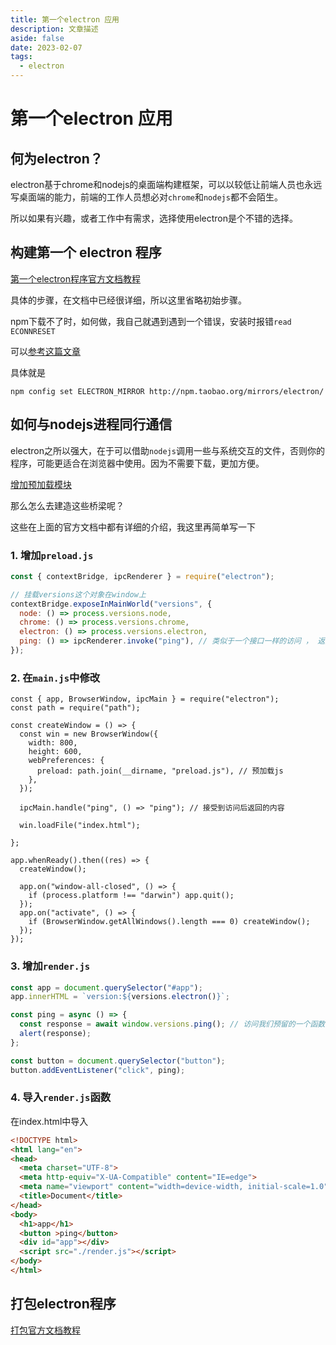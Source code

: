 ```yaml
---
title: 第一个electron 应用
description: 文章描述
aside: false
date: 2023-02-07
tags:
  - electron
---
```



# 第一个electron 应用

## 何为electron？

electron基于chrome和nodejs的桌面端构建框架，可以以较低让前端人员也永远写桌面端的能力，前端的工作人员想必对`chrome`和`nodejs`都不会陌生。

所以如果有兴趣，或者工作中有需求，选择使用electron是个不错的选择。



## 构建第一个 electron 程序


[第一个electron程序官方文档教程](https://www.electronjs.org/zh/docs/latest/tutorial/tutorial-first-app)

具体的步骤，在文档中已经很详细，所以这里省略初始步骤。

npm下载不了时，如何做，我自己就遇到遇到一个错误，安装时报错`read ECONNRESET`

可以[参考这篇文章](https://blog.csdn.net/weixin_45111820/article/details/121411838)

具体就是

```
npm config set ELECTRON_MIRROR http://npm.taobao.org/mirrors/electron/
```


## 如何与nodejs进程同行通信

electron之所以强大，在于可以借助`nodejs`调用一些与系统交互的文件，否则你的程序，可能更适合在浏览器中使用。因为不需要下载，更加方便。


[增加预加载模块](https://www.electronjs.org/zh/docs/latest/tutorial/tutorial-preload)

那么怎么去建造这些桥梁呢？

这些在上面的官方文档中都有详细的介绍，我这里再简单写一下

### 1. 增加`preload.js`
```js
const { contextBridge, ipcRenderer } = require("electron");

// 挂载versions这个对象在window上
contextBridge.exposeInMainWorld("versions", {
  node: () => process.versions.node,
  chrome: () => process.versions.chrome,
  electron: () => process.versions.electron,
  ping: () => ipcRenderer.invoke("ping"), // 类似于一个接口一样的访问 ， 返回的是一个promise对象
});
```
### 2. 在`main.js`中修改

```js{13,9}
const { app, BrowserWindow, ipcMain } = require("electron");
const path = require("path");

const createWindow = () => {
  const win = new BrowserWindow({
    width: 800,
    height: 600,
    webPreferences: {
      preload: path.join(__dirname, "preload.js"), // 预加载js
    },
  });

  ipcMain.handle("ping", () => "ping"); // 接受到访问后返回的内容

  win.loadFile("index.html");

};

app.whenReady().then((res) => {
  createWindow();

  app.on("window-all-closed", () => {
    if (process.platform !== "darwin") app.quit();
  });
  app.on("activate", () => {
    if (BrowserWindow.getAllWindows().length === 0) createWindow();
  });
});
```
### 3. 增加`render.js`

```js
const app = document.querySelector("#app");
app.innerHTML = `version:${versions.electron()}`;

const ping = async () => {
  const response = await window.versions.ping(); // 访问我们预留的一个函数
  alert(response);
};

const button = document.querySelector("button");
button.addEventListener("click", ping);
```


### 4. 导入`render.js`函数
在index.html中导入
```html {13}
<!DOCTYPE html>
<html lang="en">
<head>
  <meta charset="UTF-8">
  <meta http-equiv="X-UA-Compatible" content="IE=edge">
  <meta name="viewport" content="width=device-width, initial-scale=1.0">
  <title>Document</title>
</head>
<body>
  <h1>app</h1>
  <button >ping</button>
  <div id="app"></div>
  <script src="./render.js"></script>
</body>
</html>
```


## 打包electron程序

[打包官方文档教程](https://www.electronjs.org/zh/docs/latest/tutorial/tutorial-packaging)







